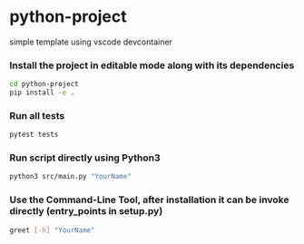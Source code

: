 # python-project
simple template using vscode devcontainer

### Install the project in editable mode along with its dependencies
```bash
cd python-project
pip install -e .
```

### Run all tests
```bash
pytest tests
```

### Run script directly using Python3
```bash 
python3 src/main.py "YourName"
```

### Use the Command-Line Tool, after installation it can be invoke directly (entry_points in setup.py)
```bash
greet [-h] "YourName"
```